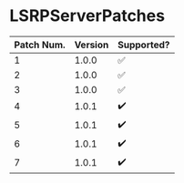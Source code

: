 # LSRPServerPatches
 |Patch Num. | Version | Supported? |
 | --------- |---------| -----------|
 |     1     | 1.0.0   |  ✅        |
 |     2     | 1.0.0   |  ✅        |
 |     3     | 1.0.0   |  ✅        |
 |     4     | 1.0.1   |  ✔️        |
 |     5     | 1.0.1   |  ✔️        |
 |     6     | 1.0.1   |  ✔️        |
 |     7     | 1.0.1   |  ✔️        |
 
